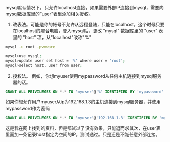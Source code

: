 mysql默认情况下，只允许localhost连接，如果需要外部IP连接到mysql，需要向mysql数据库里的“user”表里添加相关授权。

1. 改表法。可能是你的帐号不允许从远程登陆，只能在localhost。这个时候只要在localhost的那台电脑，登入mysql后，更改 "mysql" 数据库里的 "user" 表里的 "host" 项，从"localhost"改称"%"
 
```sh
mysql -u root -pvmware
```

```sh
mysql>use mysql;
mysql>update user set host = '%' where user = 'root';
mysql>select host, user from user;
```

2. 授权法。
例如，你想myuser使用mypassword从任何主机连接到mysql服务器的话。

```sql
GRANT ALL PRIVILEGES ON *.* TO 'myuser'@'%' IDENTIFIED BY 'mypassword' WITH GRANT OPTION;
```

如果你想允许用户myuser从ip为192.168.1.3的主机连接到mysql服务器，并使用mypassword作为密码

```sql
GRANT ALL PRIVILEGES ON *.* TO 'myuser'@'192.168.1.3' IDENTIFIED BY 'mypassword' WITH GRANT OPTION;
```

这是我在网上找到的资料，但是都试过了没有效果，只能退而求其次，在user表里面加一条记录host指定为空间的IP。测试通过。只是还是不能任意外部连接。
